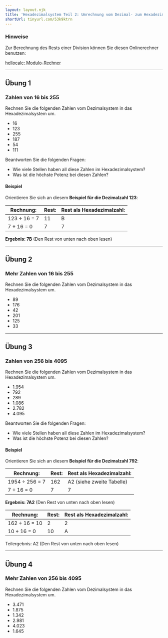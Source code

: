 ```yaml
---
layout: layout.njk
title: 'Hexadezimalsystem Teil 2: Umrechnung vom Dezimal- zum Hexadezimalsystem'
shortUrl: tinyurl.com/53k9ktrn
---
```


### Hinweise

Zur Berechnung des Rests einer Division können Sie diesen Onlinerechner benutzen:

[hellocalc: Modulo-Rechner](https://hellocalc.com/de/modulo-calculator)

---

## Übung 1

### Zahlen von 16 bis 255

Rechnen Sie die folgenden Zahlen vom Dezimalsystem in das Hexadezimalsystem um.

- 16
- 123
- 255
- 187
- 54
- 111

Beantworten Sie die folgenden Fragen:

- Wie viele Stellen haben all diese Zahlen im Hexadezimalsystem?
- Was ist die höchste Potenz bei diesen Zahlen?

#### Beispiel

Orientieren Sie sich an diesem **Beispiel für die Dezimalzahl 123**:

| Rechnung:    | Rest: | Rest als Hexadezimalzahl: |
| ------------ | ----- | ------------------------- |
| 123 ÷ 16 = 7 | 11    | B                         |
| 7 ÷ 16 = 0   | 7     | 7                         |

**Ergebnis: 7B** (Den Rest von unten nach oben lesen)

---

## Übung 2

### Mehr Zahlen von 16 bis 255

Rechnen Sie die folgenden Zahlen vom Dezimalsystem in das Hexadezimalsystem um.

- 89
- 176
- 42
- 201
- 125
- 33

---

## Übung 3

### Zahlen von 256 bis 4095

Rechnen Sie die folgenden Zahlen vom Dezimalsystem in das Hexadezimalsystem um.

- 1.954
- 792
- 289
- 1.086
- 2.782
- 4.095

Beantworten Sie die folgenden Fragen:

- Wie viele Stellen haben all diese Zahlen im Hexadezimalsystem?
- Was ist die höchste Potenz bei diesen Zahlen?

#### Beispiel

Orientieren Sie sich an diesem **Beispiel für die Dezimalzahl 792**:

| Rechnung:      | Rest: | Rest als Hexadezimalzahl: |
| -------------- | ----- | ------------------------- |
| 1954 ÷ 256 = 7 | 162   | A2 (siehe zweite Tabelle) |
| 7 ÷ 16 = 0     | 7     | 7                         |

**Ergebnis: 7A2** (Den Rest von unten nach oben lesen)

| Rechnung:     | Rest: | Rest als Hexadezimalzahl: |
| ------------- | ----- | ------------------------- |
| 162 ÷ 16 = 10 | 2     | 2                         |
| 10 ÷ 16 = 0   | 10    | A                         |

Teilergebnis: A2 (Den Rest von unten nach oben lesen)

---

## Übung 4

### Mehr Zahlen von 256 bis 4095

Rechnen Sie die folgenden Zahlen vom Dezimalsystem in das Hexadezimalsystem um.

- 3.471
- 1.875
- 1.342
- 2.981
- 4.023
- 1.645
